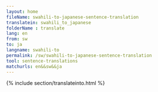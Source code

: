 ```yaml
---
layout: home
fileName: swahili-to-japanese-sentence-translation
translatein: swahili_to_japanese
folderName : translate
lang: en
from: sw
to: ja
langname: swahili-to
permalink: /sw/swahili-to-japanese-sentence-translation
tool: sentence-translations
matchurls: en&&sw&&ja
---
```

{% include section/translateinto.html %}
